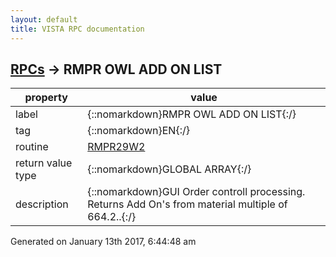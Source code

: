 ```yaml
---
layout: default
title: VISTA RPC documentation
---
```




## [RPCs](TableOfContent.md) &#8594; RMPR OWL ADD ON LIST 

 property | value 
--- | --- 
 label | {::nomarkdown}RMPR OWL ADD ON LIST{:/}
 tag | {::nomarkdown}EN{:/}
 routine | [RMPR29W2](http://code.osehra.org/dox/Routine_RMPR29W2_source.html)
 return value type | {::nomarkdown}GLOBAL ARRAY{:/}
 description | {::nomarkdown}GUI Order controll processing.  Returns Add On's from material multiple of 664.2..{:/}




 Generated on January 13th 2017, 6:44:48 am